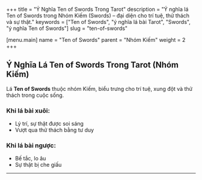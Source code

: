 +++
title = "Ý Nghĩa Ten of Swords Trong Tarot"
description = "Ý nghĩa lá Ten of Swords trong Nhóm Kiếm (Swords) – đại diện cho trí tuệ, thử thách và sự thật."
keywords = ["Ten of Swords", "ý nghĩa lá bài Tarot", "Swords", "ý nghĩa Ten of Swords"]
slug = "ten-of-swords"

[menu.main]
name = "Ten of Swords"
parent = "Nhóm Kiếm"
weight = 2
+++

## Ý Nghĩa Lá Ten of Swords Trong Tarot (Nhóm Kiếm)

Lá **Ten of Swords** thuộc nhóm Kiếm, biểu trưng cho trí tuệ, xung đột và thử thách trong cuộc sống.  

### Khi lá bài xuôi:
- Lý trí, sự thật được soi sáng  
- Vượt qua thử thách bằng tư duy  

### Khi lá bài ngược:
- Bế tắc, lo âu  
- Sự thật bị che giấu  

---
